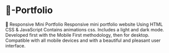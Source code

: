 # 💼-Portfolio
💼 Responsive Mini Portfolio
Responsive mini portfolio website Using HTML CSS & JavaScript
Contains animations css.
Includes a light and dark mode.
Developed first with the Mobile First methodology, then for desktop.
Compatible with all mobile devices and with a beautiful and pleasant user interface.

